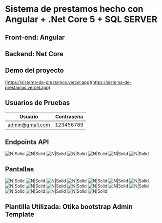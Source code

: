 # Sistema de prestamos hecho con Angular + .Net Core 5 + SQL SERVER 

## Front-end: Angular
## Backend: Net Core

## Demo del proyecto
[https://sistema-de-prestamos.vercel.app](https://sistema-de-prestamos.vercel.app)
## Usuarios de Pruebas
| Usuario         | Contraseña   |
| --------------- |:------------:|
| admin@gmail.com | 123456789 | 

## Endpoints API

![N|Solid](https://raw.githubusercontent.com/Erinxon/Sistema-de-Prestamos/master/Prestamos.Imagenes/Api/1.png)
![N|Solid](https://raw.githubusercontent.com/Erinxon/Sistema-de-Prestamos/master/Prestamos.Imagenes/Api/2.png)
![N|Solid](https://raw.githubusercontent.com/Erinxon/Sistema-de-Prestamos/master/Prestamos.Imagenes/Api/3.png)
![N|Solid](https://raw.githubusercontent.com/Erinxon/Sistema-de-Prestamos/master/Prestamos.Imagenes/Api/4.png)
![N|Solid](https://raw.githubusercontent.com/Erinxon/Sistema-de-Prestamos/master/Prestamos.Imagenes/Api/5.png)
![N|Solid](https://raw.githubusercontent.com/Erinxon/Sistema-de-Prestamos/master/Prestamos.Imagenes/Api/6.png)
![N|Solid](https://raw.githubusercontent.com/Erinxon/Sistema-de-Prestamos/master/Prestamos.Imagenes/Api/7.png)

## Pantallas

![N|Solid](https://raw.githubusercontent.com/Erinxon/Sistema-de-Prestamos/master/Prestamos.Imagenes/Login/1.png)
![N|Solid](https://raw.githubusercontent.com/Erinxon/Sistema-de-Prestamos/master/Prestamos.Imagenes/dashboard/1.png)
![N|Solid](https://raw.githubusercontent.com/Erinxon/Sistema-de-Prestamos/master/Prestamos.Imagenes/Cobrar/1.png)
![N|Solid](https://raw.githubusercontent.com/Erinxon/Sistema-de-Prestamos/master/Prestamos.Imagenes/Prestar/1.png)
![N|Solid](https://raw.githubusercontent.com/Erinxon/Sistema-de-Prestamos/master/Prestamos.Imagenes/Prestamos/1.png)
![N|Solid](https://raw.githubusercontent.com/Erinxon/Sistema-de-Prestamos/master/Prestamos.Imagenes/Prestamos/2.png)
![N|Solid](https://raw.githubusercontent.com/Erinxon/Sistema-de-Prestamos/master/Prestamos.Imagenes/Prestamos/3.png)
![N|Solid](https://raw.githubusercontent.com/Erinxon/Sistema-de-Prestamos/master/Prestamos.Imagenes/Clientes/1.png)
![N|Solid](https://raw.githubusercontent.com/Erinxon/Sistema-de-Prestamos/master/Prestamos.Imagenes/Clientes/2.png)
![N|Solid](https://raw.githubusercontent.com/Erinxon/Sistema-de-Prestamos/master/Prestamos.Imagenes/Clientes/3.png)
![N|Solid](https://raw.githubusercontent.com/Erinxon/Sistema-de-Prestamos/master/Prestamos.Imagenes/Clientes/4.png)
![N|Solid](https://raw.githubusercontent.com/Erinxon/Sistema-de-Prestamos/master/Prestamos.Imagenes/Clientes/5.png)
![N|Solid](https://raw.githubusercontent.com/Erinxon/Sistema-de-Prestamos/master/Prestamos.Imagenes/Clientes/1.png)
![N|Solid](https://raw.githubusercontent.com/Erinxon/Sistema-de-Prestamos/master/Prestamos.Imagenes/Usuarios/1.png)
![N|Solid](https://raw.githubusercontent.com/Erinxon/Sistema-de-Prestamos/master/Prestamos.Imagenes/Usuarios/2.png)
![N|Solid](https://raw.githubusercontent.com/Erinxon/Sistema-de-Prestamos/master/Prestamos.Imagenes/Usuarios/3.png)
![N|Solid](https://raw.githubusercontent.com/Erinxon/Sistema-de-Prestamos/master/Prestamos.Imagenes/Usuarios/4.png)
![N|Solid](https://raw.githubusercontent.com/Erinxon/Sistema-de-Prestamos/master/Prestamos.Imagenes/Usuarios/5.png)
![N|Solid](https://raw.githubusercontent.com/Erinxon/Sistema-de-Prestamos/master/Prestamos.Imagenes/Empresa/1.png)

## Plantilla Utilizada: Otika bootstrap Admin Template

